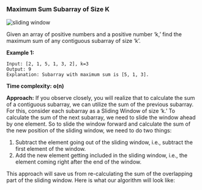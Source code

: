 ### Maximum Sum Subarray of Size K

![sliding window](https://lwfiles.mycourse.app/systemdesign-public/372007b0f2e06d7dfadc7fcdfe95abb9.png)

Given an array of positive numbers and a positive number ‘k,’ find the maximum sum of any contiguous subarray of size ‘k’.

**Example 1:**

```
Input: [2, 1, 5, 1, 3, 2], k=3
Output: 9
Explanation: Subarray with maximum sum is [5, 1, 3].

```

**Time complexity:**
**o(n)**

**Approach:**
If you observe closely, you will realize that to calculate the sum of a contiguous subarray, we can utilize the sum of the previous subarray. For this, consider each subarray as a Sliding Window of size ‘k.’ To calculate the sum of the next subarray, we need to slide the window ahead by one element. So to slide the window forward and calculate the sum of the new position of the sliding window, we need to do two things:

1. Subtract the element going out of the sliding window, i.e., subtract the first element of the window.
2. Add the new element getting included in the sliding window, i.e., the element coming right after the end of the window.

This approach will save us from re-calculating the sum of the overlapping part of the sliding window. Here is what our algorithm will look like:
